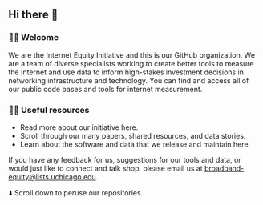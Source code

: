 ## Hi there 👋

### 🙋‍♂️ Welcome
We are the Internet Equity Initiative and this is our GitHub organization. We are a team of diverse specialists working to create better tools to measure the Internet and use data to inform high-stakes investment decisions in networking infrastructure and technology. You can find and access all of our public code bases and tools for internet measurement.

### 👩‍💻 Useful resources

- Read more about our initiative here.
- Scroll through our many papers, shared resources, and data stories.
- Learn about the software and data that we release and maintain here.

If you have any feedback for us, suggestions for our tools and data, or would just like to connect and talk shop, please email us at broadband-equity@lists.uchicago.edu.

⬇️ Scroll down to peruse our repositories.
